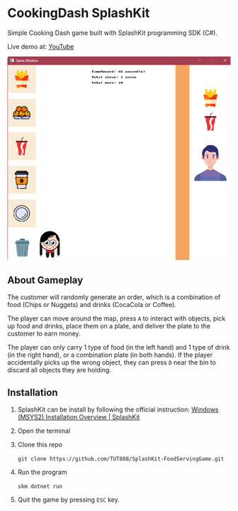 # CookingDash SplashKit
Simple Cooking Dash game built with SplashKit programming SDK (C#). 

Live demo at: [YouTube](https://youtu.be/Jes0L1UmNCA)

![alt text](image.png)

## About Gameplay
The customer will randomly generate an order, which is a combination of food (Chips or Nuggets) and drinks (CocaCola or Coffee).

The player can move around the map, press `A` to interact with objects, pick up food and drinks, place them on a plate, and deliver the plate to the customer to earn money.

The player can only carry 1 type of food (in the left hand) and 1 type of drink (in the right hand), or a combination plate (in both hands).
If the player accidentally picks up the wrong object, they can press `D` near the bin to discard all objects they are holding.

## Installation
1. SplashKit can be install by following the official instruction: [Windows (MSYS2) Installation Overview | SplashKit](https://splashkit.io/installation/windows-msys2/)
2. Open the terminal
3. Clone this repo

    ```git clone https://github.com/TUT888/SplashKit-FoodServingGame.git```
4. Run the program

    ```skm dotnet run```
5. Quit the game by pressing `ESC` key.
